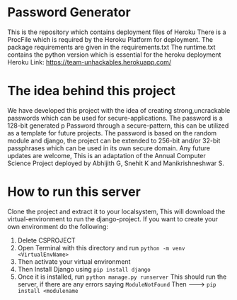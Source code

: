 # Password Generator
This is the repository which contains deployment files of Heroku
There is a ProcFile which is required by the Heroku Platform for deployment.
The package requirements are given in the requirements.txt
The runtime.txt contains the python version which is essential for the heroku deployment
Heroku Link: https://team-unhackables.herokuapp.com/

# The idea behind this project
We have developed this project with the idea of creating strong,uncrackable passwords which can be used for secure-applications. The password is a 128-bit generated p  Password through a secure-pattern, this can be utilized as a template for future projects. 
The password is based on the random module and django, the project can be extended to 256-bit and/or 32-bit passphrases which can be used in its own secure domain. Any future updates are welcome, This is an adaptation of the Annual Computer Science Project deployed  by Abhijith G, Snehit K and Manikrishneshwar S. 


# How to run this server
Clone the project and extract it to your localsystem,
This will download the virtual-environment to run the django-project. If you want to create your own environment do the following:
  1. Delete CSPROJECT
  2. Open Terminal with this directory and run ```python -m venv <VirtualEnvName>```
  3. Then activate your virtual environment 
  4. Then Install Django using  ```pip install django```
  5. Once it is installed, run ```python manage.py runserver```
  This should run the server, if there are any errors saying ```ModuleNotFound``` Then ---> ```pip install <modulename```
  

